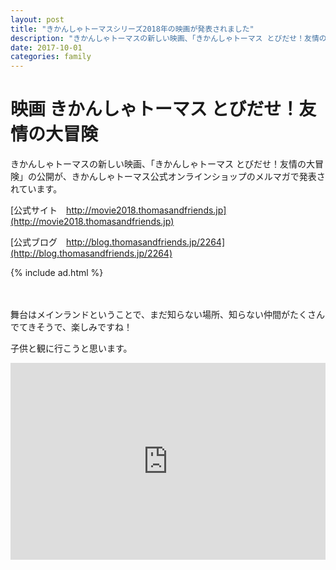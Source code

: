 ```yaml
---
layout: post
title: "きかんしゃトーマスシリーズ2018年の映画が発表されました"
description: "きかんしゃトーマスの新しい映画、「きかんしゃトーマス とびだせ！友情の大冒険」の公開が、きかんしゃトーマス公式オンラインショップのメルマガで発表されています。"
date: 2017-10-01
categories: family
---
```


# 映画 きかんしゃトーマス とびだせ！友情の大冒険

きかんしゃトーマスの新しい映画、「きかんしゃトーマス とびだせ！友情の大冒険」の公開が、きかんしゃトーマス公式オンラインショップのメルマガで発表されています。

[公式サイト　http://movie2018.thomasandfriends.jp](http://movie2018.thomasandfriends.jp)

[公式ブログ　http://blog.thomasandfriends.jp/2264](http://blog.thomasandfriends.jp/2264)

{% include ad.html %}

<br >
<br >
舞台はメインランドということで、まだ知らない場所、知らない仲間がたくさんでてきそうで、楽しみですね！

子供と観に行こうと思います。

<iframe style="max-width: 100%" width="560" height="315" src="https://www.youtube.com/embed/yc0sWUJKGMY" frameborder="0" allowfullscreen></iframe>